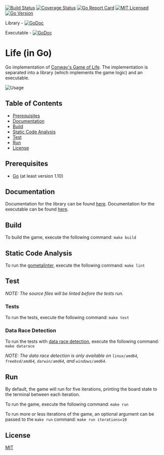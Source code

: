 [![Build Status](https://travis-ci.org/jeremy-miller/life-go.svg?branch=master)](https://travis-ci.org/jeremy-miller/life-go)
[![Coverage Status](https://coveralls.io/repos/github/jeremy-miller/life-go/badge.svg?branch=master)](https://coveralls.io/github/jeremy-miller/life-go?branch=master)
[![Go Report Card](https://goreportcard.com/badge/github.com/jeremy-miller/life-go)](https://goreportcard.com/report/github.com/jeremy-miller/life-go)
[![MIT Licensed](https://img.shields.io/badge/license-MIT-blue.svg)](https://github.com/jeremy-miller/life-go/blob/master/LICENSE)
[![Go Version](https://img.shields.io/badge/Go-1.10-blue.svg)]()

Library - [![GoDoc](https://godoc.org/github.com/jeremy-miller/life-go/internal/life?status.svg)](https://godoc.org/github.com/jeremy-miller/life-go/internal/life)

Executable - [![GoDoc](https://godoc.org/github.com/jeremy-miller/life-go/cmd/life?status.svg)](https://godoc.org/github.com/jeremy-miller/life-go/cmd/life)

# Life (in Go)
Go implementation of [Conway's Game of Life](https://en.wikipedia.org/wiki/Conway%27s_Game_of_Life).
The implementation is separated into a library (which implements the game logic) and an executable.

![Usage](https://github.com/jeremy-miller/life-go/blob/master/usage.gif)

## Table of Contents
- [Prerequisites](#prerequisites)
- [Documentation](#documentation)
- [Build](#build)
- [Static Code Analysis](#static-code-analysis)
- [Test](#test)
- [Run](#run)
- [License](#license)

## Prerequisites
- [Go](https://golang.org/doc/install) (at least version 1.10)

## Documentation
Documentation for the library can be found [here](https://godoc.org/github.com/jeremy-miller/life-go/internal/life).
Documentation for the executable can be found [here](https://godoc.org/github.com/jeremy-miller/life-go/cmd/life).

## Build
To build the game, execute the following command: ```make build```

## Static Code Analysis
To run the [gometalinter](https://github.com/alecthomas/gometalinter), execute the following command:
```make lint```

## Test
_NOTE: The source files will be linted before the tests run._

### Tests
To run the tests, execute the following command: ```make test```

### Data Race Detection
To run the tests with [data race detection](https://golang.org/doc/articles/race_detector.html),
execute the following command: ```make datarace```

_NOTE: The data race detection is only available on `linux/amd64`, `freebsd/amd64`, `darwin/amd64`, and `windows/amd64`._

## Run
By default, the game will run for five iterations, printing the board state to the terminal between each iteration.

To run the game, execute the following command: ```make run```

To run more or less iterations of the game, an optional argument can be passed to the `make run` command: ```make run iterations=10```

## License
[MIT](https://github.com/jeremy-miller/life-go/blob/master/LICENSE)
